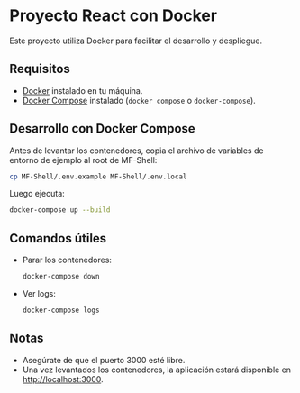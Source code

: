 # Proyecto React con Docker

Este proyecto utiliza Docker para facilitar el desarrollo y despliegue.

## Requisitos

- [Docker](https://www.docker.com/) instalado en tu máquina.
- [Docker Compose](https://docs.docker.com/compose/) instalado (`docker compose` o `docker-compose`).

## Desarrollo con Docker Compose

Antes de levantar los contenedores, copia el archivo de variables de entorno de ejemplo al root de MF-Shell:

```bash
cp MF-Shell/.env.example MF-Shell/.env.local
```

Luego ejecuta:

```bash
docker-compose up --build
```

## Comandos útiles

- Parar los contenedores:

  ```bash
  docker-compose down
  ```

- Ver logs:

  ```bash
  docker-compose logs
  ```

## Notas

- Asegúrate de que el puerto 3000 esté libre.
- Una vez levantados los contenedores, la aplicación estará disponible en [http://localhost:3000](http://localhost:3000).

